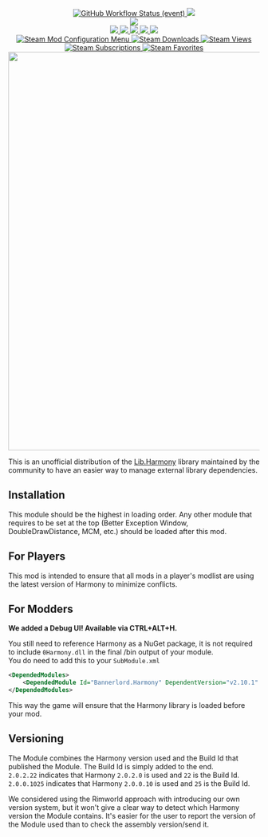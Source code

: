 <p align="center">
  <a href="https://github.com/BUTR/Bannerlord.Harmony/actions/workflows/publish.yml?query=branch%3Amaster+event%3Apush">
    <img alt="GitHub Workflow Status (event)" src="https://img.shields.io/github/actions/workflow/status/BUTR/Bannerlord.Harmony/publish.yml?branch=master&event=push&label=Latest%20Commit">
  </a>
  <a title="Crowdin" target="_blank" href="https://crowdin.com/project/harmony">
    <img src="https://badges.crowdin.net/harmony/localized.svg">
  </a>
  </br>
  <a href="https://www.nuget.org/packages/Lib.Harmony" alt="NuGet Harmony">
    <img src="https://img.shields.io/nuget/v/Lib.Harmony.svg?label=NuGet%20Lib.Harmony&colorB=blue" />
  </a>
  </br>
  <a href="https://www.nexusmods.com/mountandblade2bannerlord/mods/2006" alt="NexusMods Harmony">
    <img src="https://img.shields.io/badge/NexusMods-Harmony-yellow.svg" />
  </a>
  <a href="https://www.nexusmods.com/mountandblade2bannerlord/mods/2006" alt="NexusMods Harmony">
    <img src="https://img.shields.io/endpoint?url=https%3A%2F%2Fnexusmods-version-pzk4e0ejol6j.runkit.sh%3FgameId%3Dmountandblade2bannerlord%26modId%3D2006" />
  </a>
  <a href="https://www.nexusmods.com/mountandblade2bannerlord/mods/2006" alt="NexusMods Harmony">
    <img src="https://img.shields.io/endpoint?url=https%3A%2F%2Fnexusmods-downloads-ayuqql60xfxb.runkit.sh%2F%3Ftype%3Dunique%26gameId%3D3174%26modId%3D2006" />
  </a>
  <a href="https://www.nexusmods.com/mountandblade2bannerlord/mods/2006" alt="NexusMods Harmony">
    <img src="https://img.shields.io/endpoint?url=https%3A%2F%2Fnexusmods-downloads-ayuqql60xfxb.runkit.sh%2F%3Ftype%3Dtotal%26gameId%3D3174%26modId%3D2006" />
  </a>
  <a href="https://www.nexusmods.com/mountandblade2bannerlord/mods/2006" alt="NexusMods Harmony">
    <img src="https://img.shields.io/endpoint?url=https%3A%2F%2Fnexusmods-downloads-ayuqql60xfxb.runkit.sh%2F%3Ftype%3Dviews%26gameId%3D3174%26modId%3D2006" />
  </a>
  </br>
  <a href="https://steamcommunity.com/sharedfiles/filedetails/?id=2859188632">
    <img alt="Steam Mod Configuration Menu" src="https://img.shields.io/badge/Steam-Harmony-blue.svg" />
  </a>
  <a href="https://steamcommunity.com/sharedfiles/filedetails/?id=2859188632">
    <img alt="Steam Downloads" src="https://img.shields.io/steam/downloads/2859188632?label=Downloads&color=blue">
  </a>
  <a href="https://steamcommunity.com/sharedfiles/filedetails/?id=2859188632">
    <img alt="Steam Views" src="https://img.shields.io/steam/views/2859188632?label=Views&color=blue">
  </a>
  <a href="https://steamcommunity.com/sharedfiles/filedetails/?id=2859188632">
    <img alt="Steam Subscriptions" src="https://img.shields.io/steam/subscriptions/2859188632?label=Subscriptions&color=blue">
  </a>
  <a href="https://steamcommunity.com/sharedfiles/filedetails/?id=2859188632">
    <img alt="Steam Favorites" src="https://img.shields.io/steam/favorites/2859188632?label=Favorites&color=blue">
  </a>
  </br>
  <img src="https://staticdelivery.nexusmods.com/mods/3174/images/2006/2006-1615240039-1903390080.png" width="800">
</p>
 
This is an unofficial distribution of the [Lib.Harmony](https://github.com/pardeike/Harmony) library maintained by the community to have an easier way to manage external library dependencies.  
  
## Installation
This module should be the highest in loading order. Any other module that requires to be set at the top (Better Exception Window, DoubleDrawDistance, MCM, etc.) should be loaded after this mod.
  
## For Players
This mod is intended to ensure that all mods in a player's modlist are using the latest version of Harmony to minimize conflicts.  
  
## For Modders
**We added a Debug UI! Available via CTRL+ALT+H.**

You still need to reference Harmony as a NuGet package, it is not required to include ``0Harmony.dll`` in the final /bin output of your module.  
You do need to add this to your ``SubModule.xml``  
```xml
<DependedModules>
    <DependedModule Id="Bannerlord.Harmony" DependentVersion="v2.10.1" />
</DependedModules>
```
This way the game will ensure that the Harmony library is loaded before your mod.  
  
## Versioning  
The Module combines the Harmony version used and the Build Id that published the Module. The Build Id is simply added to the end.  
``2.0.2.22`` indicates that Harmony ``2.0.2.0`` is used and ``22`` is the Build Id.  
``2.0.0.1025`` indicates that Harmony ``2.0.0.10`` is used and ``25`` is the Build Id.  
  
We considered using the Rimworld approach with introducing our own version system, but it won't give a clear way to detect which Harmony version the Module contains. It's easier for the user to report the version of the Module used than to check the assembly version/send it. 
  
